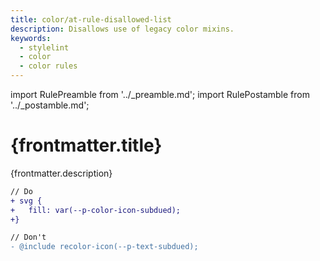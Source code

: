 ```yaml
---
title: color/at-rule-disallowed-list
description: Disallows use of legacy color mixins.
keywords:
  - stylelint
  - color
  - color rules
---
```


import RulePreamble from '../_preamble.md';
import RulePostamble from '../_postamble.md';

# {frontmatter.title}

<Lede>{frontmatter.description}</Lede>

<RulePreamble category="color" />

```diff
// Do
+ svg {
+   fill: var(--p-color-icon-subdued);
+}

// Don't
- @include recolor-icon(--p-text-subdued);
```

<RulePostamble />
